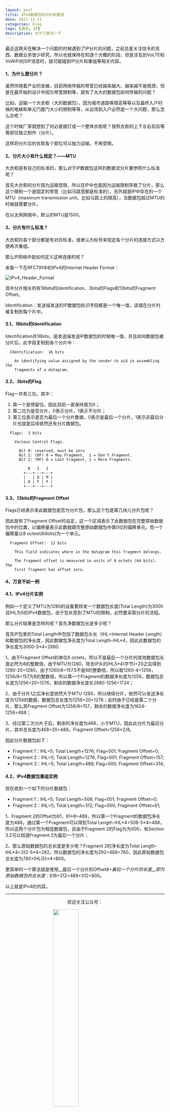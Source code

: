 ```yaml
---
layout: post
title: IPv4数据包的分片和重组
date: 2017-12-11
categories: blog
tags: [通信, IP]
description: 大不了就切一下
---
```


<style>
img{
  display:block;
  margin:0
  auto;
}
</style>

<meta name="referrer" content="never">

最近这两天在解决一个问题的时候遇到了IP分片的问题，之前总是关注信令的东西，数据业务很少研究，所以也就保持在知道个大概的阶段，但是涉及到VoLTE和VoWiFi的SIP消息时，就可能碰到IP分片和重组等相关内容。

#### 1、为什么要分片？
虽然伴随着产业的发展，目前网络传输的带宽已经越来越大、越来越不是瓶颈，但是在最开始的设计中因为带宽限制等，就有了太大的数据包如何传输的问题？

比如，运输一个大衣柜（大的数据包），因为城市道路等限高等等以及最终入户时候的电梯和单元门屋门大小的限制等等，从出场到入户必然是一个大问题，那么怎么办呢？

这个时候厂家就想到了何必直接打成一个整体衣柜呢？按照衣柜的上下左右前后等等部位独立制作（分片）。

这样将分片后的衣柜各个部位可以独力运输，不再受限。

#### 2、分片大小有什么规定？——MTU
大衣柜是有自己的标准的，那么对于IP数据包这样的数据流分片要参照什么标准呢？

首先大衣柜的分片因为运输受限，所以在IP中也是因为运输限制导致了分片，那么这个限制一个是固定的带宽（比如马路宽都是标准的），另外就是IP中存在的一个MTU（maximum transmission unit，比如马路上的限高），当数据包超过MTU的时候就需要分片。

在以太网网络中，默认的MTU是1500。

#### 3、分片有什么标准？
大衣柜的各个部分都是有对应标准，或者认为标号来规定各个分片的连接方式以方便再次重组。

那么IP网络中是如何定义这种连接的呢？

来看一下在RFC791中的IPv4的Internet Header Format：

![IPv4_Header_Format][1]

其中分片相关的有16bits的Identification、3bits的Flags和13bits的Fragment Offset。

Identification：发送端发送的IP数据包标识字段都是一个唯一值，该值在分片时被复制到每个片中。

#### 3.1、16bits的Identification
Identification共16bits，是发送端发送IP数据包的时候唯一值，并且如何数据包被分片后，此字段复制到各个分片中：

```
  Identification:  16 bits

    An identifying value assigned by the sender to aid in assembling the
    fragments of a datagram.
```

#### 3.2、3bits的Flag
Flag一共有三位，其中：

1. 第一个是预留位，因此目前一直保持值为0；
2. 第二位为是否分片，0表示分片，1表示不分片；
3. 第三位表示是否为最后一个分片数据，0表示是最后一个分片，1表示非最后分片也就是后续依然还有分片数据包。

```
  Flags:  3 bits

    Various Control Flags.

      Bit 0: reserved, must be zero
      Bit 1: (DF) 0 = May Fragment,  1 = Don't Fragment.
      Bit 2: (MF) 0 = Last Fragment, 1 = More Fragments.

          0   1   2
        +---+---+---+
        |   | D | M |
        | 0 | F | F |
        +---+---+---+
```

#### 3.3、13bits的Fragment Offset
Flags已经表示来此数据包是否为分片包，那么这个包是第几块儿分片包呢？

因此就有了Fragment Offset的设定，这一个区域表示了此数据包在完整原始数据包中的位置，以偏移量表示此数据跟完整原始数据包中第0位的偏移单元，而一个偏移量以8 octest(64bits)为一个单元。

```
  Fragment Offset:  13 bits

    This field indicates where in the datagram this fragment belongs.

    The fragment offset is measured in units of 8 octets (64 bits).  The
    first fragment has offset zero.
```

#### 4、万变不如一例
#### 4.1、IPv4分片实例
例如一个定义了MTU为1280的设备要转发一个数据包长度(Total Length)为3000且IHL为5的IPv4数据包，由于包长受到了MTU的限制，必然要采取分片的流程。

那么分片结果是怎样的呢？首先净数据包长是多少呢？

首先IP包里的Total Length中包括了数据包头长（IHL=Internet Header Length）和数据包的净长度，因此数据包净长度为Total Length-IHL\*4，因此此数据包的净长度为3000-5\*4=2980.

1、由于Fragment Offset的单位8 octets，所以不是最后一个分片的其他数据包长度必然为8的整数倍，由于MTU为1280，除去IP头的IHL5\*4(字节)=20之后得到1280-20=1260，由于1260/8=157.5不是8的整数倍，所以取1260-4=1256，1256/8=157为8的整数倍，所以第一个Fragment的数据净长度为1256，数据包总长度为1256+20=1276，剩余的数据净长度长2880-1256=1724；

2、由于分片1之后净长度依然大于MTU 1280，所以继续分片，依然可以发送净长度为1256的数据，数据包总长度为1256+20=1276；此时由于已经是第二个分片，那么其Fragment Offset为1256/8=157，剩余的数据净长度为1624-1256=468；

3、经过第二次分片子后，剩余的净长度为468，小于MTU，因此此分片为最后分片，其中总长度为468+20=488，Fragment Offset=1256*2/8。

因此分片数据包如下：

- Fragment 1：IHL=5; Total Length=1276; Flag=001; Fragment Offset=0;
- Fragment 2：IHL=5; Total Length=1276; Flag=001; Fragment Offset=157;
- Fragment 3：IHL=5; Total Length=488; Flag=000; Fragment Offset=314;

#### 4.2、IPv4数据包重组实例
现在收到一个如下的分片数据包：

- Fragment 1：IHL=5; Total Length=508; Flag=001; Fragment Offset=0;
- Fragment 2：IHL=5; Total Length=312; Flag=000; Fragment Offset=61;


1、Fragment 2的Offset为61，61\*8=488，所以第一个Fragment的数据包净长度为488，通过第一个Fragment可以得到Total Length-IHL\*4=508-5\*4=488，所以这两个分片包为相连数据包，且由于Fragment 2的Flag为为000，有Section 3.2可以知道Fragment 2为最后一个分片；

2、那么原始数据包的总长度是多少呢？Fragment 2的净长度为Total Length-IHL\*4=312-5\*4=292，所以数据包的净长度为292+488=780，因此原始数据包总长度为780+IHL(5)*4=800。

更简单的一个算法就是使用__最后一个分片的Offset*8+最后一个分片的长度__即为原始数据包的总长度：61*8+312=488+312=800。

以上就是IPv4的内容。

------------
<p align="center">欢迎关注公众号：</p>
<img src="https://mmbiz.qpic.cn/mmbiz_jpg/QqiaFS6NT0eAoGfjsaJt2NQ0a9AKmrIRoR9gKlX1I78Z4AoPtjyEPM56slw9gAQBdAHjHckbw4h93FvVVATBuLQ/0?wx_fmt=jpeg" width="40%" />

<p align="center">感觉内容不错，读后有收获？欢迎小额赞助：</p>
<img src="https://mmbiz.qpic.cn/mmbiz_jpg/QqiaFS6NT0eAzA577Ce49rCLiby9EtT195GRiaqKCT6QCQ5Weia9OZD72MJz4ABlqAy1gbHepk5hHM464hCiarQRI7w/0?wx_fmt=jpeg" width="30%" />

  [1]: https://mmbiz.qpic.cn/mmbiz_png/QqiaFS6NT0eDtmPrItAmQ6HUso7zNyRonsIGNicMLIlc9GsrMCPxuSjyjd2fFticMDIKRNss2nbEe4WWPF7DDDOIA/0?wx_fmt=png
  [2]: https://mmbiz.qpic.cn/mmbiz_png/QqiaFS6NT0eDtmPrItAmQ6HUso7zNyRontyDibvmebPia1u5CHq5ZlPdOXWGib3tu6cEaJoAAu64KLTpMTXuicetAibg/0?wx_fmt=png
  [3]: https://mmbiz.qpic.cn/mmbiz_png/QqiaFS6NT0eDtmPrItAmQ6HUso7zNyRonzjzdNvGsdQx7z7ic04LCvOw76rvQmEEtBuwpNY5UiaeT7lufQ6GXQcHA/0?wx_fmt=png


